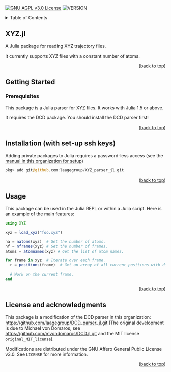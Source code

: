 <div id="top"></div>

<!-- PROJECT SHIELDS -->

[![GNU AGPL v3.0 License][license-shield]][license-url]
![VERSION](https://img.shields.io/badge/version-0.1.2-blue)

<!-- TABLE OF CONTENTS -->

<details>
  <summary>Table of Contents</summary>
  <ol>
    <li>
      <a href="#about">XYZ.jl</a>
    </li>
    <li>
      <a href="#getting-started">Getting Started</a>
      <ul>
        <li><a href="#prerequisites">Prerequisites</a></li>
        <li><a href="#installation">Installation (with set-up ssh keys)</a></li>
      </ul>
    </li>
    <li><a href="#usage">Usage</a></li>
    <li><a href="#acknowledgments">License and acknowledgments</a></li>
  </ol>
</details>

<!-- ABOUT THE PROJECT -->
<div id="about"></div>

## XYZ.jl

A Julia package for reading XYZ trajectory files.

It currently supports XYZ files with a constant number of atoms.

<p align="right">(<a href="#top">back to top</a>)</p>

<div id="getting-started"></div>

## Getting Started

<div id="prerequisites"></div>

### Prerequisites

This package is a Julia parser for XYZ files. It works with Julia 1.5 or above.

It requires the DCD package. You should install the DCD parser first!

<p align="right">(<a href="#top">back to top</a>)</p>

<div id="installation"></div>

## Installation (with set-up ssh keys)

Adding private packages to Julia requires a password-less access (see the [manual in this organization for setup](https://github.com/laagegroup/0_HowTo/blob/main/Github_beginner_guide.md#setup-a-password-less-access-over-ssh))

````julia
pkg> add git@github.com:laagegroup/XYZ_parser_jl.git
````
<p align="right">(<a href="#top">back to top</a>)</p>

<div id="usage"></div>

## Usage

This package can be used in the Julia REPL or within a Julia script. Here is an example of the main features:

````julia
using XYZ

xyz = load_xyz("foo.xyz")

na = natoms(xyz)  # Get the number of atoms.
nf = nframes(xyz) # Get the number of frames.
atoms = atomnames(xyz) # Get the list of atom names.

for frame in xyz  # Iterate over each frame.
  r = positions(frame)  # Get an array of all current positions with dimensions (3, na).

  # Work on the current frame.
end
````

<p align="right">(<a href="#top">back to top</a>)</p>


<div id="acknowledgments"></div>

## License and acknowledgments

This package is a modification of the DCD parser in this organization: https://github.com/laagegroup/DCD_parser_jl.git (The original development is due to Michael von Domaros, see https://github.com/mvondomaros/DCD.jl.git and the MIT license `original_MIT_license`).

Modifications are distributed under the GNU Affero General Public License v3.0. See `LICENSE` for more information.

<p align="right">(<a href="#top">back to top</a>)</p>

<!-- MARKDOWN LINKS & IMAGES -->
<!-- https://www.markdownguide.org/basic-syntax/#reference-style-links -->
[license-shield]: https://img.shields.io/github/license/laagegroup/XYZ_parser_jl.svg?style=for-the-badge
[license-url]: https://github.com/laagegroup/XYZ_parser_jl/blob/main/LICENSE
